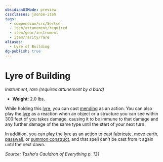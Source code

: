 ```yaml
---
obsidianUIMode: preview
cssclasses: json5e-item
tags:
  - compendium/src/5e/tce
  - item/attunement/required
  - item/gear/instrument
  - item/rarity/rare
aliases:
  - Lyre of Building
dg-publish: true
---
```

# Lyre of Building
*Instrument, rare (requires attunement by a bard)*  

- **Weight**: 2.0 lbs.

While holding this [lyre](/Admin/CLI/items/lyre.md), you can cast [mending](/Admin/CLI/spells/mending.md) as an action. You can also play the [lyre](/Admin/CLI/items/lyre.md) as a reaction when an object or a structure you can see within 300 feet of you takes damage, causing it to be immune to that damage and any further damage of the same type until the start of your next turn.

In addition, you can play the [lyre](/Admin/CLI/items/lyre.md) as an action to cast [fabricate](/Admin/CLI/spells/fabricate.md), [move earth](/Admin/CLI/spells/move-earth.md), [passwall](/Admin/CLI/spells/passwall.md), or [summon construct](/Admin/CLI/spells/summon-construct-tce.md), and that spell can't be cast from it again until the next dawn.

*Source: Tasha's Cauldron of Everything p. 131*